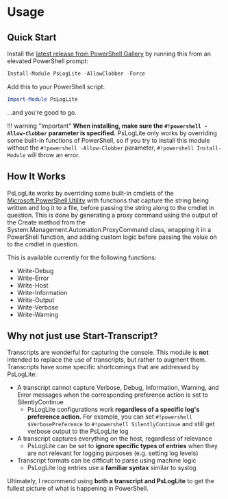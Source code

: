 # Usage

## Quick Start

Install the [latest release from PowerShell Gallery](https://www.powershellgallery.com/packages/PsLogLite) by running this from an elevated PowerShell prompt:

```powershell
Install-Module PsLogLite -AllowClobber -Force
```

Add this to your PowerShell script:

```powershell
Import-Module PsLogLite
```

...and you're good to go.

!!! warning "Important"
    __When installing, make sure the `#!powershell -Allow-Clobber` parameter is specified.__ PsLogLite only works by overriding some built-in functions of PowerShell, so if you try to install this module without the `#!powershell -Allow-Clobber` parameter, `#!powershell Install-Module` will throw an error.

## How It Works

PsLogLite works by overriding some built-in cmdlets of the [Microsoft.PowerShell.Utility](https://docs.microsoft.com/en-us/powershell/module/microsoft.powershell.utility/) with functions that capture the string being written and log it to a file, before passing the string along to the cmdlet in question. This is done by generating a proxy command using the output of the Create method from the System.Management.Automation.ProxyCommand class, wrapping it in a PowerShell function, and adding custom logic before passing the value on to the cmdlet in question.

This is available currently for the following functions:

* Write-Debug
* Write-Error
* Write-Host
* Write-Information
* Write-Output
* Write-Verbose
* Write-Warning

## Why not just use Start-Transcript?

Transcripts are wonderful for capturing the console. This module is __not__ intended to replace the use of transcripts, but rather to augment them. Transcripts have some specific shortcomings that are addressed by PsLogLite:

* A transcript cannot capture Verbose, Debug, Information, Warning, and Error messages when the corresponding preference action is set to SilentlyContinue
    * PsLogLite configurations work __regardless of a specific log's preference action.__ For example, you can set `#!powershell $VerbosePreference` to `#!powershell SilentlyContinue` and still get verbose output to the PsLogLite log
* A transcript captures everything on the host, regardless of relevance
    * PsLogLite can be set to __ignore specific types of entries__ when they are not relevant for logging purposes (e.g. setting log levels)
* Transcript formats can be difficult to parse using machine logic
    * PsLogLite log entries use a __familiar syntax__ similar to syslog

Ultimately, I recommend using __both a transcript and PsLogLite__ to get the fullest picture of what is happening in PowerShell.
